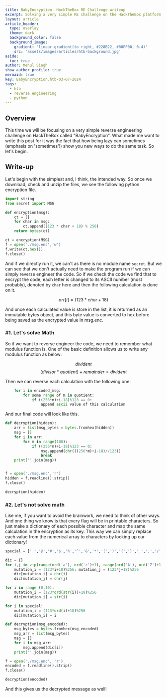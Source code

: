```yaml
---
title: BabyEncryption. HackTheBox RE Challenge writeup
excerpt: Solving a very simple RE challenge on the HackTheBox platform. Could we reverse engineer without actually reverse engineering a code?
layout: article
article_header:
  type: overlay
  theme: dark
  background_color: false
  background_image: 
    gradient: 'linear-gradient(to right, #228B22, #00FF00, 0.4)'
    src: 'assets/images/articles/htb-background.jpg'
aside:
  toc: true
author: Mehul Singh
show_author_profile: true
mermaid: true
key: BabyEncryption.htb-03-07-2024
tags: 
  - htb
  - reverse engineering
  - python
---
```


## Overview

This time we will be focusing on a very simple reverse engineering challenge on HackTheBox called "BabyEncryption". What made me want to write this post for it was the fact that how being lazy can sometimes (emphasis on 'sometimes'!) show you new ways to do the same task. So let's begin.

## Write-up

Let's begin with the simplest and, I think, the intended way. So once we download, check and unzip the files, we see the following python encryption file.
```python
import string
from secret import MSG

def encryption(msg):
    ct = []
    for char in msg:
        ct.append((123 * char + 18) % 256)
    return bytes(ct)

ct = encryption(MSG)
f = open('./msg.enc','w')
f.write(ct.hex())
f.close()
```
And if we directly run it, we can't as there is no module name `secret`. But we can see that we don't actually need to make the program run if we can simply reverse engineer the code. So if we check the code we find that to encrypt the code, each letter is changed to its ASCII number (most probably), denoted by `char` here  and then the following calculation is done on it.

$$arr[i]=(123*char+18)%256$$

And once each calculated value is store in the list, it is returned as an immutable bytes object, and this byte value is converted to hex before being saved as the encrypted value in msg.enc.

### #1. Let's solve Math

So if we want to reverse engineer the code, we need to remember what modulus function is. One of the basic definition allows us to write any modulus function as below:

$$divident%divisor=remainder$$
$$(divisor*quotient)+remainder=divident$$

Then we can reverse each calculation with the following one:

```python
    for i in encoded_msg:
        for some range of m in quotient:
            if ((256*m)+i-18)%123 == 0:
                append ascii value of this calculation
```

And our final code will look like this.

```python
def decryption(hidden):
    arr = list(msg_bytes = bytes.fromhex(hidden))
    msg = []
    for i in arr:
        for m in range(100):
            if ((256*m)+i-18)%123 == 0:
                msg.append(chr(((256*m)+i-18)//123))
                break
    print(''.join(msg))


f = open('./msg.enc','r')
hidden = f.readline().strip()
f.close()

decryption(hidden)
```

### #2. Let's not solve math 

Like me, if you want to avoid the brainwork, we need to think of other ways. And one thing we know is that every flag will be in printable characters. So just make a dictionary of each possible character and map the same calculation in the encryption as its key. This way we can simply replace each value from the numerical array to characters by looking up our dictionary!

```python
special = ['!','@','#','$','%','^','&','*','(',')','{','}','.',',','/','\\',' ','_','\n']

dic = {}
for i,j in zip(range(ord('a'), ord('z')+1), range(ord('A'), ord('Z')+1)):
    mutation_i = (123*i+18)%256; mutation_j = (123*j+18)%256
    dic[mutation_i] = chr(i)
    dic[mutation_j] = chr(j)

for i in range (0,10):
    mutation_i = (123*ord(str(i))+18)%256
    dic[mutation_i] = str(i)

for i in special:
    mutation_i = (123*ord(i)+18)%256
    dic[mutation_i] = i

def decryption(msg_encoded):
    msg_bytes = bytes.fromhex(msg_encoded)
    msg_arr = list(msg_bytes)
    msg = []
    for i in msg_arr:
        msg.append(dic[i])
    print(''.join(msg))

f = open('./msg.enc', 'r')
encoded = f.readline().strip()
f.close()

decryption(encoded)
```

And this gives us the decrypted message as well!
